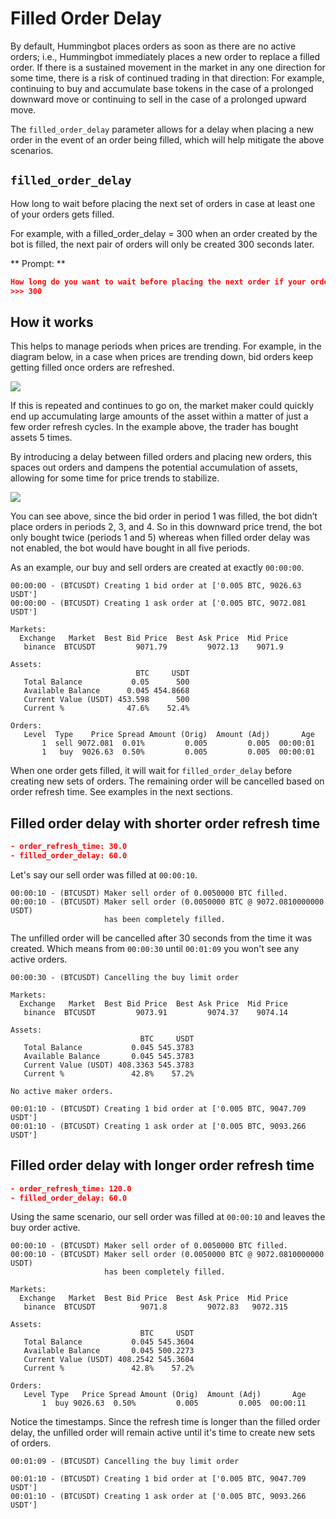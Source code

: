 # Filled Order Delay

By default, Hummingbot places orders as soon as there are no active orders; i.e., Hummingbot immediately places a new order to replace a filled order. If there is a sustained movement in the market in any one direction for some time, there is a risk of continued trading in that direction: For example, continuing to buy and accumulate base tokens in the case of a prolonged downward move or continuing to sell in the case of a prolonged upward move.

The `filled_order_delay` parameter allows for a delay when placing a new order in the event of an order being filled, which will help mitigate the above scenarios.

## `filled_order_delay`

How long to wait before placing the next set of orders in case at least one of your orders gets filled.

For example, with a filled_order_delay = 300 when an order created by the bot is filled, the next pair of orders will only be created 300 seconds later.

** Prompt: **

```json
How long do you want to wait before placing the next order if your order gets filled (in seconds)?
>>> 300
```

## How it works

This helps to manage periods when prices are trending. For example, in the diagram below, in a case when prices are trending down, bid orders keep getting filled once orders are refreshed.

![](/assets/img/Filled-order-delay.png)

If this is repeated and continues to go on, the market maker could quickly end up accumulating large amounts of the asset within a matter of just a few order refresh cycles. In the example above, the trader has bought assets 5 times.

By introducing a delay between filled orders and placing new orders, this spaces out orders and dampens the potential accumulation of assets, allowing for some time for price trends to stabilize.

![](/assets/img/filled_order-delay-enabled.png)

You can see above, since the bid order in period 1 was filled, the bot didn’t place orders in periods 2, 3, and 4. So in this downward price trend, the bot only bought twice (periods 1 and 5) whereas when filled order delay was not enabled, the bot would have bought in all five periods.

As an example, our buy and sell orders are created at exactly `00:00:00`.

```
00:00:00 - (BTCUSDT) Creating 1 bid order at ['0.005 BTC, 9026.63 USDT']
00:00:00 - (BTCUSDT) Creating 1 ask order at ['0.005 BTC, 9072.081 USDT']
```

```
Markets:
  Exchange   Market  Best Bid Price  Best Ask Price  Mid Price
   binance  BTCUSDT         9071.79         9072.13    9071.9

Assets:
                            BTC     USDT
   Total Balance           0.05      500
   Available Balance      0.045 454.8668
   Current Value (USDT) 453.598      500
   Current %              47.6%    52.4%

Orders:
   Level  Type    Price Spread Amount (Orig)  Amount (Adj)       Age
       1  sell 9072.081  0.01%         0.005         0.005  00:00:01
       1   buy  9026.63  0.50%         0.005         0.005  00:00:01
```

When one order gets filled, it will wait for `filled_order_delay` before creating new sets of orders. The remaining order will be cancelled based on order refresh time. See examples in the next sections.

## Filled order delay with shorter order refresh time

```json
- order_refresh_time: 30.0
- filled_order_delay: 60.0
```

Let's say our sell order was filled at `00:00:10`.

```
00:00:10 - (BTCUSDT) Maker sell order of 0.0050000 BTC filled.
00:00:10 - (BTCUSDT) Maker sell order (0.0050000 BTC @ 9072.0810000000 USDT)
                     has been completely filled.
```

The unfilled order will be cancelled after 30 seconds from the time it was created. Which means from `00:00:30` until `00:01:09` you won't see any active orders.

```
00:00:30 - (BTCUSDT) Cancelling the buy limit order
```

```
Markets:
  Exchange   Market  Best Bid Price  Best Ask Price  Mid Price
   binance  BTCUSDT         9073.91         9074.37    9074.14

Assets:
                             BTC     USDT
   Total Balance           0.045 545.3783
   Available Balance       0.045 545.3783
   Current Value (USDT) 408.3363 545.3783
   Current %               42.8%    57.2%

No active maker orders.
```

```
00:01:10 - (BTCUSDT) Creating 1 bid order at ['0.005 BTC, 9047.709 USDT']
00:01:10 - (BTCUSDT) Creating 1 ask order at ['0.005 BTC, 9093.266 USDT']
```

## Filled order delay with longer order refresh time

```json
- order_refresh_time: 120.0
- filled_order_delay: 60.0
```

Using the same scenario, our sell order was filled at `00:00:10` and leaves the buy order active.

```
00:00:10 - (BTCUSDT) Maker sell order of 0.0050000 BTC filled.
00:00:10 - (BTCUSDT) Maker sell order (0.0050000 BTC @ 9072.0810000000 USDT)
                     has been completely filled.
```

```
Markets:
  Exchange   Market  Best Bid Price  Best Ask Price  Mid Price
   binance  BTCUSDT          9071.8         9072.83   9072.315

Assets:
                             BTC     USDT
   Total Balance           0.045 545.3604
   Available Balance       0.045 500.2273
   Current Value (USDT) 408.2542 545.3604
   Current %               42.8%    57.2%

Orders:
   Level Type   Price Spread Amount (Orig)  Amount (Adj)       Age
       1  buy 9026.63  0.50%         0.005         0.005  00:00:11
```

Notice the timestamps. Since the refresh time is longer than the filled order delay, the unfilled order will remain active until it's time to create new sets of orders.

```
00:01:09 - (BTCUSDT) Cancelling the buy limit order
```

```
00:01:10 - (BTCUSDT) Creating 1 bid order at ['0.005 BTC, 9047.709 USDT']
00:01:10 - (BTCUSDT) Creating 1 ask order at ['0.005 BTC, 9093.266 USDT']
```
